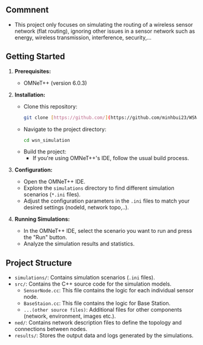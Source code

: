 ## Commnent
* This project only focuses on simulating the routing of a wireless sensor network (flat routing), ignoring other issues in a sensor network such as energy, wireless transmission, interference, security,...

## Getting Started

1. **Prerequisites:**
   * OMNeT++ (version 6.0.3)

2. **Installation:**
   * Clone this repository:
     ```bash
     git clone [https://github.com/](https://github.com/minhbui23/WSN_Simulation-Omnetpp.git)
     ```
   * Navigate to the project directory:
     ```bash
     cd wsn_simulation
     ```
   * Build the project:
      * If you're using OMNeT++'s IDE, follow the usual build process.

3. **Configuration:**
   * Open the OMNeT++ IDE.
   * Explore the `simulations` directory to find different simulation scenarios (`*.ini` files).
   * Adjust the configuration parameters in the `.ini` files to match your desired settings (nodeId, network topo,..).

4. **Running Simulations:**
   * In the OMNeT++ IDE, select the scenario you want to run and press the "Run" button.
   * Analyze the simulation results and statistics.

## Project Structure

* `simulations/`: Contains simulation scenarios (`.ini` files).
* `src/`: Contains the C++ source code for the simulation models.
  * `SensorNode.cc`: This file contains the logic for each individual sensor node.
  * `BaseStaion.cc`: This file contains the logic for Base Station.
  * `...(other source files)`: Additional files for other components (network, environment, images etc.).
* `ned/`: Contains network description files to define the topology and connections between nodes.
* `results/`: Stores the output data and logs generated by the simulations.

